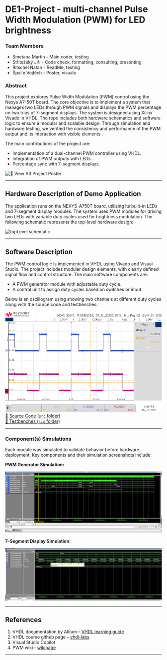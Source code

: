 # DE1-Project - multi-channel Pulse Width Modulation (PWM) for LED brightness 

### Team Members

* Smetana Martin - Main coder, testing
* Střítežský Jiří - Code check, formatting, consulting, presenting
* Ritschel Natan - ReadMe, testing
* Špalle Vojtěch - Poster, visuals

### Abstract

This project explores Pulse Width Modulation (PWM) control using the Nexys A7-50T board. The core objective is to implement a system that manages two LEDs through PWM signals and displays the PWM percentage on two trios of 7-segment displays. The system is designed using Xilinx Vivado in VHDL. The repo includes both hardware schematics and software logic to ensure a modular and scalable design. Through simulation and hardware testing, we verified the consistency and performance of the PWM output and its interaction with visible elements . 

The main contributions of the project are:

* Implementation of a dual-channel PWM controller using VHDL.
* Integration of PWM outputs with LEDs.
* Percentage sync with 7-segment displays.

![📌 View A3 Project Poster](https://github.com/user-attachments/assets/c2fb0014-9e11-46e1-a44b-e536f9b3cda3)

---

## Hardware Description of Demo Application

The application runs on the NEXYS-A750T board, utilizing its built-in LEDs and 7-segment display modules. The system uses PWM modules for driving two LEDs with variable duty cycles used for brightness modulation. The following schematic represents the top-level hardware design:


![topLevel schematic](https://github.com/user-attachments/assets/8b420d2d-9e9e-4cf0-be3b-22ac1742ee07)

---

## Software Description

The PWM control logic is implemented in VHDL using Vivado and Visual Studio. The project includes modular design elements, with clearly defined signal flow and control structure. The main software components are:

* A PWM generator module with adjustable duty cycle.
* A control unit to assign duty cycles based on switches or input.

Below is an oscillogram using showing two channels at different duty cycles along with the source code and testbenches:

![PWM Oscillogram showing channel 1 and channel 2 at different levels](https://github.com/MartinSmetana1/DE1-Project/blob/main/img/scope_0.png?raw=true)  
[🔗 Source Code (`src` folder)](./src)  
[🔗 Testbenches (`sim` folder)](./sim)

---

### Component(s) Simulations

Each module was simulated to validate behavior before hardware deployment. Key components and their simulation screenshots include:

**PWM Generator Simulation:**

![PWM Signal Simulation](./img/PWM_TB.png)  

**7-Segment Display Simulation:**

![7-Segment Display Simulation](./img/BIN2SEG_TB_CLOSE.png)

---

## References

1. VHDL documentation by Altium – [VHDL learning guide](https://valhalla.altium.com/Learning-Guides/TR0114%20VHDL%20Language%20Reference.pdf)
2. VHDL course github page – [vhdl-labs](https://github.com/tomas-fryza/vhdl-labs)
3. Visual Studio Copilot
4. PWM wiki - [wikipage](https://en.wikipedia.org/wiki/Pulse-width_modulation)

---


